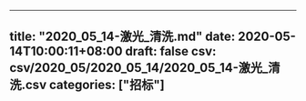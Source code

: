 
---
title: "2020_05_14-激光_清洗.md"
date: 2020-05-14T10:00:11+08:00
draft: false
csv: csv/2020_05/2020_05_14/2020_05_14-激光_清洗.csv
categories: ["招标"]
---
